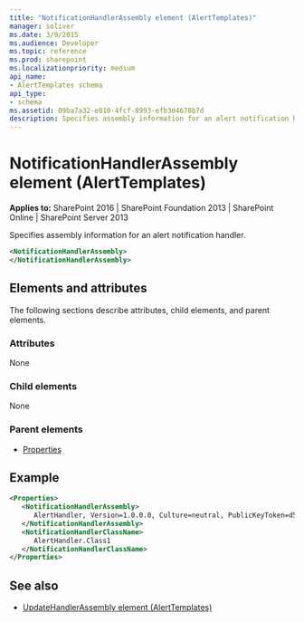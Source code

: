 ```yaml
---
title: "NotificationHandlerAssembly element (AlertTemplates)"
manager: soliver
ms.date: 3/9/2015
ms.audience: Developer
ms.topic: reference
ms.prod: sharepoint
ms.localizationpriority: medium
api_name:
- AlertTemplates schema
api_type:
- schema
ms.assetid: 09ba7a32-e810-4fcf-8993-efb3d4678b7d
description: Specifies assembly information for an alert notification handler.
---
```


# NotificationHandlerAssembly element (AlertTemplates)

**Applies to:** SharePoint 2016 | SharePoint Foundation 2013 | SharePoint Online | SharePoint Server 2013
  
Specifies assembly information for an alert notification handler.
  
```XML
<NotificationHandlerAssembly>
</NotificationHandlerAssembly>
```

## Elements and attributes

The following sections describe attributes, child elements, and parent elements.

### Attributes

None
  
### Child elements

None
  
### Parent elements

- [Properties](properties-element-alerttemplates.md)
   
## Example

```XML
<Properties>
   <NotificationHandlerAssembly>
      AlertHandler, Version=1.0.0.0, Culture=neutral, PublicKeyToken=d59ecf2a3bd66904
   </NotificationHandlerAssembly>
   <NotificationHandlerClassName>
      AlertHandler.Class1
   </NotificationHandlerClassName>
</Properties>
```

## See also

- [UpdateHandlerAssembly element (AlertTemplates)](updatehandlerassembly-element-alerttemplates.md)

